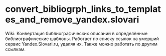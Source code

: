 # convert_bibliogrph_links_to_templates_and_remove_yandex.slovari
Wiki: Конвертация библиографических описаний в определённые библиографические шаблоны. Работает по списку ссылок на умерший сервис Yandex.Slovari.ru, удаляя их. Также можно работать по другим ссылкам.
